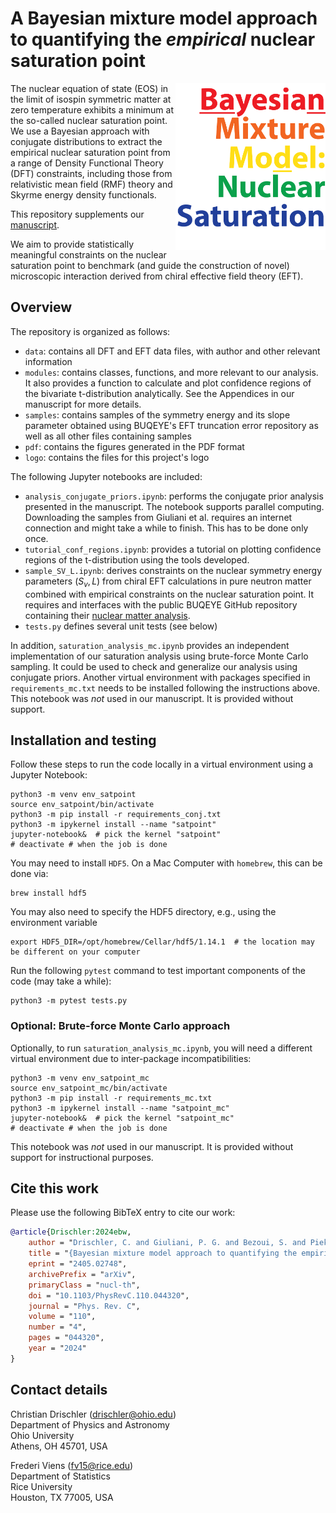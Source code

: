 # A Bayesian mixture model approach to quantifying the _empirical_ nuclear saturation point

<img align="right" width="240" src="./logo/logo_alternative.png">
The nuclear equation of state (EOS) in the limit of isospin symmetric matter at zero temperature exhibits a minimum at the so-called nuclear saturation point. We use a Bayesian approach with conjugate distributions to extract the empirical nuclear saturation point from a range of Density Functional Theory (DFT) constraints, including those from relativistic mean field (RMF) theory and Skyrme energy density functionals.

This repository supplements our [manuscript][manuscript].

We aim to provide statistically meaningful constraints on the nuclear saturation point to benchmark (and guide the construction of novel) microscopic interaction derived from chiral effective field theory (EFT). 


## Overview

The repository is organized as follows:
* `data`: contains all DFT and EFT data files, with author and other relevant information
* `modules`: contains classes, functions, and more relevant to our analysis. It also provides a function to calculate and plot confidence regions of the bivariate t-distribution analytically. See the Appendices in our manuscript for more details.
* `samples`: contains samples of the symmetry energy and its slope parameter obtained using BUQEYE's EFT truncation error repository as well as all other files containing samples
* `pdf`: contains the figures generated in the PDF format
* `logo`: contains the files for this project's logo

The following Jupyter notebooks are included:
* `analysis_conjugate_priors.ipynb`: performs the conjugate prior analysis presented in the manuscript. The notebook supports parallel computing. Downloading the samples from Giuliani et al. requires an internet connection and might take a while to finish. This has to be done only once.
* `tutorial_conf_regions.ipynb`: provides a tutorial on plotting confidence regions of the t-distribution using the tools developed.
* `sample_SV_L.ipynb`: derives constraints on the nuclear symmetry energy parameters $(S_v,L)$ from chiral EFT calculations in pure neutron matter combined with empirical constraints on the nuclear saturation point. It requires and interfaces with the public BUQEYE GitHub repository containing their [nuclear matter analysis](https://github.com/buqeye/nuclear-matter-convergence).
* `tests.py` defines several unit tests (see below)

In addition, `saturation_analysis_mc.ipynb` provides an independent implementation of our saturation analysis using brute-force Monte Carlo sampling. It could be used to check and generalize our analysis using conjugate priors. Another virtual environment with packages specified in `requirements_mc.txt` needs to be installed following the instructions above. This notebook was _not_ used in our manuscript. It is provided without support.


## Installation and testing

Follow these steps to run the code locally in a virtual environment using a Jupyter Notebook:

```shell
python3 -m venv env_satpoint
source env_satpoint/bin/activate
python3 -m pip install -r requirements_conj.txt
python3 -m ipykernel install --name "satpoint"
jupyter-notebook&  # pick the kernel "satpoint"
# deactivate # when the job is done
```

You may need to install `HDF5`. On a Mac Computer with `homebrew`, this can be done via:
```shell
brew install hdf5
```
You may also need to specify the HDF5 directory, e.g., using the environment variable 
```shell
export HDF5_DIR=/opt/homebrew/Cellar/hdf5/1.14.1  # the location may be different on your computer
```

Run the following `pytest` command to test important components of the code (may take a while):

```shell
python3 -m pytest tests.py
```

### Optional: Brute-force Monte Carlo approach

Optionally, to run `saturation_analysis_mc.ipynb`, you will need a different virtual environment due to inter-package incompatibilities:

```shell
python3 -m venv env_satpoint_mc
source env_satpoint_mc/bin/activate
python3 -m pip install -r requirements_mc.txt
python3 -m ipykernel install --name "satpoint_mc"
jupyter-notebook&  # pick the kernel "satpoint_mc"
# deactivate # when the job is done
```

This notebook was _not_ used in our manuscript. It is provided without support for instructional purposes.

## Cite this work

Please use the following BibTeX entry to cite our work:

```bibtex
@article{Drischler:2024ebw,
    author = "Drischler, C. and Giuliani, P. G. and Bezoui, S. and Piekarewicz, J. and Viens, F.",
    title = "{Bayesian mixture model approach to quantifying the empirical nuclear saturation point}",
    eprint = "2405.02748",
    archivePrefix = "arXiv",
    primaryClass = "nucl-th",
    doi = "10.1103/PhysRevC.110.044320",
    journal = "Phys. Rev. C",
    volume = "110",
    number = "4",
    pages = "044320",
    year = "2024"
}
```


## Contact details

Christian Drischler (<drischler@ohio.edu>)  
Department of Physics and Astronomy   
Ohio University  
Athens, OH 45701, USA  

Frederi Viens (<fv15@rice.edu>)   
Department of Statistics   
Rice University   
Houston, TX 77005, USA   

[manuscript]: https://inspirehep.net/literature/2783496
